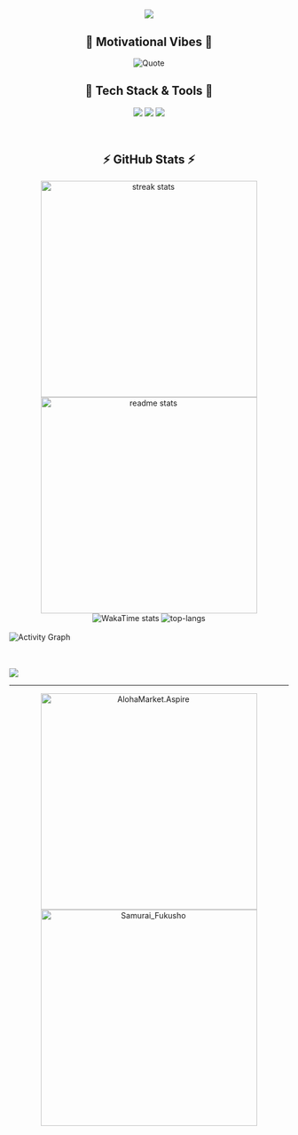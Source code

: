 <h1 align="center">
  <img src="https://readme-typing-svg.herokuapp.com?font=Comfortaa&weight=600&size=30&center=true&duration=3800&pause=&color=1DF72D&width=435&lines=%22Hello%2C+World!%22%F0%9F%91%8B;I'm+Duy+Khiem" />
</h1>

<!-- Dynamic Quote Section -->
<h2 align="center">💬 Motivational Vibes 💬</h2>
<p align="center">
   <img src="https://quotes-github-readme.vercel.app/api?type=horizontal&theme=light" alt="Quote">
</p>

<!-- Tech Stack Section -->
<h2 align="center"> 🚀 Tech Stack & Tools 🧰</h2>
<p align="center">
  <img src="https://skillicons.dev/icons?i=dotnet,supabase,postgres,redis,kafka&theme=light" />
  <img src="https://skillicons.dev/icons?i=c,cpp,cs,java,go,vscode,visualstudio,ts,react,redux,tailwind&theme=light" />
  <img src="https://skillicons.dev/icons?i=azure,gcp,docker,githubactions,arch,ubuntu,git,arduino,unity&theme=light" />
</p> 
<br>

<!-- GitHub Stats and Streak Section -->
<h2 align="center">⚡ GitHub Stats ⚡</h2>
<div align="center">
  <img width=390 src="https://github-readme-streak-stats-salesp07.vercel.app/?user=the-khiem7&count_private=true&include_all_commits=true&theme=transparent&hide_border=true" alt="streak stats"/>
  <img width=390 src="https://thekhiem7-github-stats.vercel.app/api?username=the-khiem7&theme=transparent&hide_border=true&include_all_commits=true&count_private=true" alt="readme stats" />
</div>

<!-- 🗂️ Wakatime -->
<div align="center">
  <img src="https://github-readme-stats.vercel.app/api/wakatime?username=the_khiem7&hide=other,Image%20(svg),Microsoft%20Visual%20Studio%20Solution&custom_title=Coding%20Activity%20(Since%20mid-June%202025)&layout=compact&display_format=percent" alt="WakaTime stats"/>
  <img src="https://thekhiem7-github-stats.vercel.app/api/top-langs/?username=the-khiem7&theme=transparent&hide_border=true&include_all_commits=true&count_private=true&layout=compact" alt="top-langs"/>
</div>

<br>
<div>
<!-- <img src="https://github-readme-activity-graph.vercel.app/graph?username=the-khiem7&bg_color=f3f9ff&color=1f2937&title_color=111827&line=3b82f6&point=083fa1&area_color=bfdbfe&hide_border=false"alt="Activity Graph"/> -->
  <img src="https://github-readme-activity-graph.vercel.app/graph?username=the-khiem7&theme=minimal&hide_border=true"alt="Activity Graph"/>
</div>

<br>
<br>
<p align="left"> 
  <img src="https://komarev.com/ghpvc/?username=the-khiem7&color=0069b4" /> 
</p>

---
<div align="center">
    <a href="https://github.com/AlohaMarket/AlohaMarket.Aspire.git">
        <img width="390" src="https://thekhiem7-github-stats.vercel.app/api/pin/?username=the-khiem7&repo=AlohaMarket.Aspire" alt="AlohaMarket.Aspire" />
    </a>
    <a href="https://github.com/AnPhuoc2410/Samurai_Fukusho">
        <img width="390" src="https://thekhiem7-github-stats.vercel.app/api/pin/?username=AnPhuoc2410&repo=Samurai_Fukusho" alt="Samurai_Fukusho" />
    </a>
</div>

